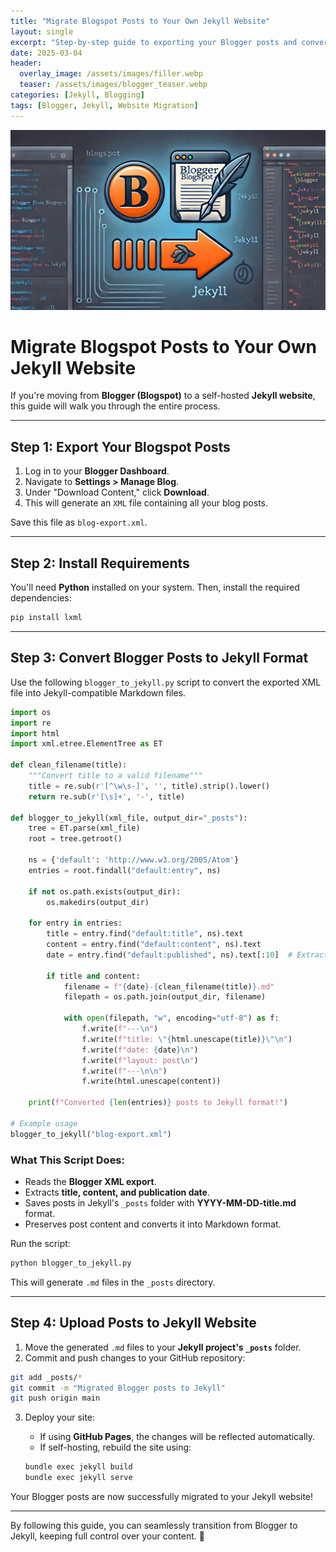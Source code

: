 ```yaml
---
title: "Migrate Blogspot Posts to Your Own Jekyll Website"
layout: single
excerpt: "Step-by-step guide to exporting your Blogger posts and converting them to Jekyll format."
date: 2025-03-04
header:
  overlay_image: /assets/images/filler.webp
  teaser: /assets/images/blogger_teaser.webp
categories: [Jekyll, Blogging]
tags: [Blogger, Jekyll, Website Migration]
---
```



![blogtojek](https://raw.githubusercontent.com/mattchoo2/mattchoo2.github.io/main/assets/images/blogger_teaser.webp)

# Migrate Blogspot Posts to Your Own Jekyll Website

If you're moving from **Blogger (Blogspot)** to a self-hosted **Jekyll website**, this guide will walk you through the entire process.

---

## Step 1: Export Your Blogspot Posts

1. Log in to your **Blogger Dashboard**.
2. Navigate to **Settings > Manage Blog**.
3. Under "Download Content," click **Download**.
4. This will generate an `XML` file containing all your blog posts.

Save this file as `blog-export.xml`.

---

## Step 2: Install Requirements

You'll need **Python** installed on your system. Then, install the required dependencies:

```sh
pip install lxml
```

---

## Step 3: Convert Blogger Posts to Jekyll Format

Use the following `blogger_to_jekyll.py` script to convert the exported XML file into Jekyll-compatible Markdown files.

```python
import os
import re
import html
import xml.etree.ElementTree as ET

def clean_filename(title):
    """Convert title to a valid filename"""
    title = re.sub(r'[^\w\s-]', '', title).strip().lower()
    return re.sub(r'[\s]+', '-', title)

def blogger_to_jekyll(xml_file, output_dir="_posts"):
    tree = ET.parse(xml_file)
    root = tree.getroot()
    
    ns = {'default': 'http://www.w3.org/2005/Atom'}
    entries = root.findall("default:entry", ns)

    if not os.path.exists(output_dir):
        os.makedirs(output_dir)

    for entry in entries:
        title = entry.find("default:title", ns).text
        content = entry.find("default:content", ns).text
        date = entry.find("default:published", ns).text[:10]  # Extract YYYY-MM-DD
        
        if title and content:
            filename = f"{date}-{clean_filename(title)}.md"
            filepath = os.path.join(output_dir, filename)

            with open(filepath, "w", encoding="utf-8") as f:
                f.write(f"---\n")
                f.write(f"title: \"{html.unescape(title)}\"\n")
                f.write(f"date: {date}\n")
                f.write(f"layout: post\n")
                f.write(f"---\n\n")
                f.write(html.unescape(content))

    print(f"Converted {len(entries)} posts to Jekyll format!")

# Example usage
blogger_to_jekyll("blog-export.xml")
```

### What This Script Does:
- Reads the **Blogger XML export**.
- Extracts **title, content, and publication date**.
- Saves posts in Jekyll's `_posts` folder with **YYYY-MM-DD-title.md** format.
- Preserves post content and converts it into Markdown format.

Run the script:
```sh
python blogger_to_jekyll.py
```

This will generate `.md` files in the `_posts` directory.

---

## Step 4: Upload Posts to Jekyll Website

1. Move the generated `.md` files to your **Jekyll project's `_posts`** folder.
2. Commit and push changes to your GitHub repository:

```sh
git add _posts/*
git commit -m "Migrated Blogger posts to Jekyll"
git push origin main
```

3. Deploy your site:
   - If using **GitHub Pages**, the changes will be reflected automatically.
   - If self-hosting, rebuild the site using:

   ```sh
   bundle exec jekyll build
   bundle exec jekyll serve
   ```

Your Blogger posts are now successfully migrated to your Jekyll website!

---

By following this guide, you can seamlessly transition from Blogger to Jekyll, keeping full control over your content. 🚀
